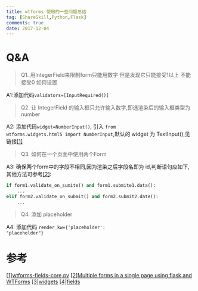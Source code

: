 ```yaml
---
title: wtforms 使用的一些问题总结
tag: [ShareSkill,Python,Flask]
comments: true
date: 2017-12-04
---
```






# Q&A

>Q1.  用IntegerField来限制form只能用数字 但是发现它只能接受1以上 不能接受0 如何设置

A1:添加代码<code>validators=[InputRequired()]</code>  

>Q2. 让 IntegerField 的输入框只允许输入数字,即选渲染后的输入框类型为 number

A2: 添加代码<code>widget=NumberInput()</code>, 引入 <code>from wtforms.widgets.html5 import NumberInput</code>,默认的 widget 为 TextInput(),见链接[[1]](https://github.com/wtforms/wtforms/blob/551bb29ba9ee74e8b4113d08b9b22c5c7df8b9b1/wtforms/fields/core.py#L572)

>Q3. 如何在一个页面中使用两个Form

A3: 确保两个form中的字段不相同,因为渲染之后字段名即为 id,判断语句应如下,其他方法可参考[[2]](https://stackoverflow.com/questions/18290142/multiple-forms-in-a-single-page-using-flask-and-wtforms):
```python
if form1.validate_on_sumite() and form1.submite1.data():
    ... 
elif form2.validate_on_submit() and form2.submit2.date():
    ...
```

>Q4. 添加 placeholder

A4: 添加代码 <code>render_kw={'placeholder': "placeholder"}</code>

# 参考

[[1]wtforms-fields-core.py](https://github.com/wtforms/wtforms/blob/551bb29ba9ee74e8b4113d08b9b22c5c7df8b9b1/wtforms/fields/core.py)
[[2]Multiple forms in a single page using flask and WTForms](https://stackoverflow.com/questions/18290142/multiple-forms-in-a-single-page-using-flask-and-wtforms)
[[3]widgets](http://wtforms.readthedocs.io/en/latest/widgets.html)
[[4]fields](http://wtforms.simplecodes.com/docs/0.6.1/fields.html)

